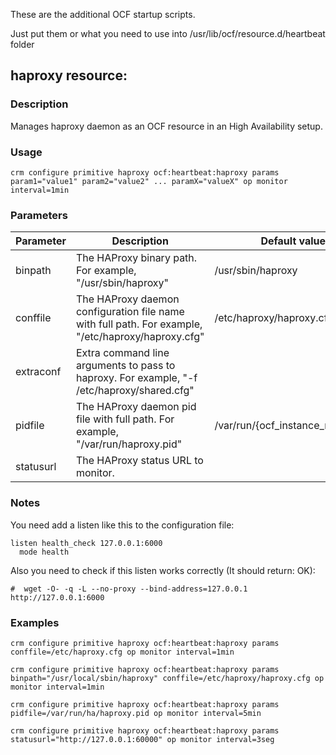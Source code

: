 These are the additional OCF startup scripts.

Just put them or what you need to use into /usr/lib/ocf/resource.d/heartbeat folder

haproxy resource:
-----------------

### Description

Manages haproxy daemon as an OCF resource in an High Availability setup.

### Usage

```
crm configure primitive haproxy ocf:heartbeat:haproxy params param1="value1" param2="value2" ... paramX="valueX" op monitor interval=1min
```

### Parameters

| Parameter | Description | Default value |
| --- | --- | --- |
| binpath | The HAProxy binary path. For example, "/usr/sbin/haproxy" | /usr/sbin/haproxy |
| conffile | The HAProxy daemon configuration file name with full path. For example, "/etc/haproxy/haproxy.cfg" | /etc/haproxy/haproxy.cfg |
| extraconf | Extra command line arguments to pass to haproxy. For example, "-f /etc/haproxy/shared.cfg" | |
| pidfile | The HAProxy daemon pid file with full path. For example, "/var/run/haproxy.pid" | /var/run/{ocf_instance_name}.pid |
| statusurl | The HAProxy status URL to monitor. | |

### Notes

You need add a listen like this to the configuration file:
```
listen health_check 127.0.0.1:6000
  mode health
```

Also you need to check if this listen works correctly (It should return: OK):
```
#  wget -O- -q -L --no-proxy --bind-address=127.0.0.1 http://127.0.0.1:6000
```

### Examples

```
crm configure primitive haproxy ocf:heartbeat:haproxy params conffile=/etc/haproxy.cfg op monitor interval=1min

crm configure primitive haproxy ocf:heartbeat:haproxy params binpath="/usr/local/sbin/haproxy" conffile=/etc/haproxy/haproxy.cfg op monitor interval=1min

crm configure primitive haproxy ocf:heartbeat:haproxy params pidfile=/var/run/ha/haproxy.pid op monitor interval=5min

crm configure primitive haproxy ocf:heartbeat:haproxy params statusurl="http://127.0.0.1:60000" op monitor interval=3seg
```
